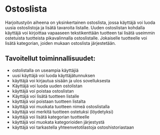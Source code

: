 # Ostoslista

Harjoitustyön aiheena on yksinkertainen ostoslista, jossa käyttäjä voi luoda uusia ostoslistoja ja lisätä tavaroita listalle. Uuden ostoslistan kohdalla käyttäjä voi kirjoittaa vapaaseen tekstikenttään tuotteen tai lisätä useimmin ostetuista tuotteista pikavalinnalla ostoslistalle. Jokaiselle tuotteelle voi lisätä kategorian, joiden mukaan ostoslista järjestetään.

## Tavoitellut toiminnallisuudet:
* ostolistalla on useampia käyttäjiä
* uusi käyttäjä voi luoda käyttäjätunnuksen
* käyttäjä voi kirjautua sisään ja ulos sovelluksesta
* Käyttäjä voi luoda uuden ostolistan
* käyttäjä voi poistaa ostoslistan
* Käyttäjä voi lisätä tuotteen listalle
* käyttäjä voi poistaan tuotteen listalta
* käyttäjä voi muokata tuotteen nimeä ostoslistalla
* käyttäjä voi merkitä tuotteen ostetuksi (löydetyksi)
* käyttäjä voi lisätä kategorian tuotteelle
* käyttäjä voi muokata kategorioiden järjestystä
* käyttäjä voi tarkastella yhteenvetotilastoja ostoshistoriastaan


